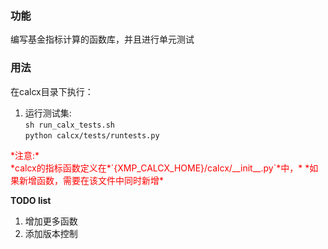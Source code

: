 ### 功能
编写基金指标计算的函数库，并且进行单元测试

### 用法
在calcx目录下执行：

1. 运行测试集: <br/>
 `sh run_calx_tests.sh` <br/>
 `python calcx/tests/runtests.py`

<span style='color:red;'>
*注意:* <br/>
*calcx的指标函数定义在*`{XMP_CALCX_HOME}/calcx/__init__.py`*中，*
*如果新增函数，需要在该文件中同时新增*
</span>

**TODO list**

1. 增加更多函数
2. 添加版本控制 
